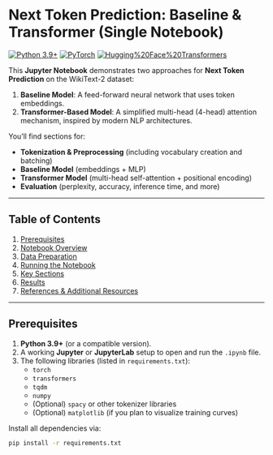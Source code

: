# Next Token Prediction: Baseline & Transformer (Single Notebook)

[![Python 3.9+](https://img.shields.io/badge/Python-3.9+-blue.svg)](#)
[![PyTorch](https://img.shields.io/badge/PyTorch-2.0+-red.svg)](#)
[![Hugging%20Face%20Transformers](https://img.shields.io/badge/🤗%20Transformers-4.x-green.svg)](#)

This **Jupyter Notebook** demonstrates two approaches for **Next Token Prediction** on the WikiText-2 dataset:
1. **Baseline Model**: A feed-forward neural network that uses token embeddings.
2. **Transformer-Based Model**: A simplified multi-head (4-head) attention mechanism, inspired by modern NLP architectures.

You’ll find sections for:
- **Tokenization & Preprocessing** (including vocabulary creation and batching)
- **Baseline Model** (embeddings + MLP)
- **Transformer Model** (multi-head self-attention + positional encoding)
- **Evaluation** (perplexity, accuracy, inference time, and more)

---

## Table of Contents
1. [Prerequisites](#prerequisites)  
2. [Notebook Overview](#notebook-overview)  
3. [Data Preparation](#data-preparation)  
4. [Running the Notebook](#running-the-notebook)  
5. [Key Sections](#key-sections)  
6. [Results](#results)  
7. [References & Additional Resources](#references--additional-resources)

---

## Prerequisites
1. **Python 3.9+** (or a compatible version).
2. A working **Jupyter** or **JupyterLab** setup to open and run the `.ipynb` file.
3. The following libraries (listed in `requirements.txt`):
   - `torch`
   - `transformers`
   - `tqdm`
   - `numpy`
   - (Optional) `spacy` or other tokenizer libraries
   - (Optional) `matplotlib` (if you plan to visualize training curves)

Install all dependencies via:
```bash
pip install -r requirements.txt
